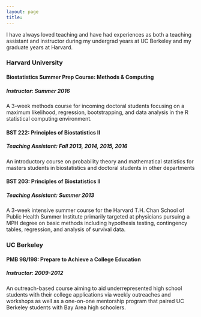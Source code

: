 ```yaml
---
layout: page
title: 
---
```


I have always loved teaching and have had experiences as both a teaching assistant and instructor during my
undergrad years at UC Berkeley and my graduate years at Harvard.

### Harvard University ###

#### Biostatistics Summer Prep Course: Methods & Computing #### 
##### Instructor: Summer 2016 #####

A 3-week methods course for incoming doctoral students focusing on a maximum likelihood, regression, bootstrapping, and data analysis in the R statistical computing environment.

#### BST 222: Principles of Biostatistics II ####
##### Teaching Assistant: Fall 2013, 2014, 2015, 2016 #####

An introductory course on probability theory and mathematical statistics for masters students in biostatistics and doctoral students in other departments
    
#### BST 203: Principles of Biostatistics II ####
##### Teaching Assistant: Summer 2013 #####

A 3-week intensive 
		summer course for the Harvard T.H. Chan School of Public Health Summer Institute primarily targeted at
		physicians pursuing a MPH degree on basic methods including hypothesis testing, contingency tables,
		regression, and analysis of survival data. 
	
### UC Berkeley ###
	
#### PMB 98/198: Prepare to Achieve a College Education ####
##### Instructor: 2009-2012 #####
	

An outreach-based course aiming to aid underrepresented high school students with their college applications 
	via weekly outreaches and workshops as well as a one-on-one mentorship program that paired 
	UC Berkeley students with Bay Area high schoolers.
